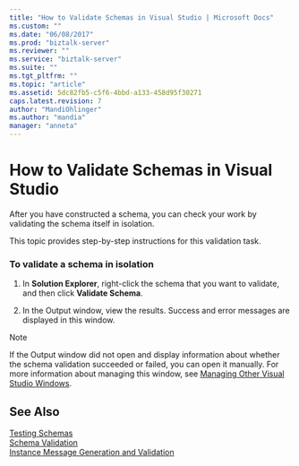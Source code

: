 ```yaml
---
title: "How to Validate Schemas in Visual Studio | Microsoft Docs"
ms.custom: ""
ms.date: "06/08/2017"
ms.prod: "biztalk-server"
ms.reviewer: ""
ms.service: "biztalk-server"
ms.suite: ""
ms.tgt_pltfrm: ""
ms.topic: "article"
ms.assetid: 5dc82fb5-c5f6-4bbd-a133-458d95f30271
caps.latest.revision: 7
author: "MandiOhlinger"
ms.author: "mandia"
manager: "anneta"
---
```

# How to Validate Schemas in Visual Studio
After you have constructed a schema, you can check your work by validating the schema itself in isolation.  
  
 This topic provides step-by-step instructions for this validation task.  
  
### To validate a schema in isolation  
  
1.  In **Solution Explorer**, right-click the schema that you want to validate, and then click **Validate Schema**.  
  
2.  In the Output window, view the results. Success and error messages are displayed in this window.  
  
> [!NOTE]
>  If the Output window did not open and display information about whether the schema validation succeeded or failed, you can open it manually. For more information about managing this window, see [Managing Other Visual Studio Windows](../core/how-to-manage-other-visual-studio-windows.md).  
  
## See Also  
 [Testing Schemas](../core/testing-schemas.md)   
 [Schema Validation](../core/schema-validation1.md)   
 [Instance Message Generation and Validation](../core/instance-message-generation-and-validation.md)